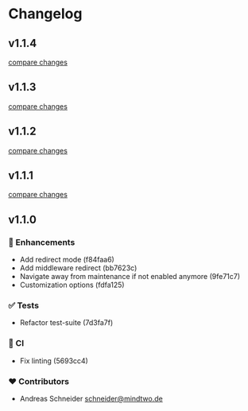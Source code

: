 # Changelog


## v1.1.4

[compare changes](https://undefined/undefined/compare/v1.1.3...v1.1.4)

## v1.1.3

[compare changes](https://undefined/undefined/compare/v1.1.2...v1.1.3)

## v1.1.2

[compare changes](https://undefined/undefined/compare/v1.1.1...v1.1.2)

## v1.1.1

[compare changes](https://undefined/undefined/compare/v1.1.0...v1.1.1)

## v1.1.0


### 🚀 Enhancements

- Add redirect mode (f84faa6)
- Add middleware redirect (bb7623c)
- Navigate away from maintenance if not enabled anymore (9fe71c7)
- Customization options (fdfa125)

### ✅ Tests

- Refactor test-suite (7d3fa7f)

### 🤖 CI

- Fix linting (5693cc4)

### ❤️ Contributors

- Andreas Schneider <schneider@mindtwo.de>

